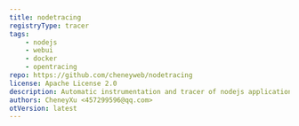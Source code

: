 ```yaml
---
title: nodetracing
registryType: tracer
tags:
    - nodejs
    - webui
    - docker
    - opentracing
repo: https://github.com/cheneyweb/nodetracing
license: Apache License 2.0
description: Automatic instrumentation and tracer of nodejs application, support asyncfunction/http/grpc/axios/express/koa etc.
authors: CheneyXu <457299596@qq.com>
otVersion: latest
---
```

